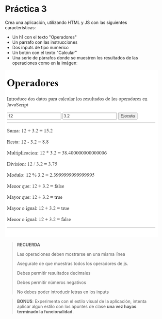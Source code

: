 # Práctica 3

Crea una aplicación, utilizando HTML y JS con las siguientes características:

- Un h1 con el texto "Operadores"
- Un parrafo con las instrucciones
- Dos inputs de tipo numérico
- Un botón con el texto "Calcular"
- Una serie de párrafos donde se muestren los resultados de las operaciones como en la imágen:

![ejemplo de aplicacion](image.png)

>**RECUERDA**
>
> Las operaciones deben mostrarse en una misma línea
> 
> Asegurate de que muestras todos los operadores de js.
>
> Debes permitir resultados decimales
>
> Debes permitir números negativos
>
> No debes poder introducir letras en los inputs

>**BONUS**:
> Experimenta con el estilo visual de la aplicación, intenta aplicar algun estilo con los apuntes de clase **una vez hayas terminado la funcionalidad**.

